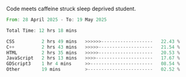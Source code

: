 Code meets caffeine struck sleep deprived student.

<!--START_SECTION:waka-->

```rust
From: 28 April 2025 - To: 19 May 2025

Total Time: 12 hrs 18 mins

CSS          2 hrs 49 mins   >>>>>>-------------------   22.43 %
C++          2 hrs 43 mins   >>>>>--------------------   21.54 %
HTML         2 hrs 35 mins   >>>>>--------------------   20.53 %
JavaScript   2 hrs 13 mins   >>>>---------------------   17.67 %
GDScript3    1 hr 4 mins     >>-----------------------   08.54 %
Other        19 mins         >------------------------   02.52 %
```

<!--END_SECTION:waka-->
